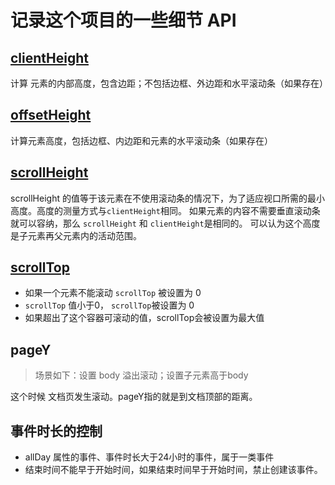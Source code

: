 # 记录这个项目的一些细节 API
## [clientHeight](https://developer.mozilla.org/zh-CN/docs/Web/API/Element/clientHeight)
计算 元素的内部高度，包含边距；不包括边框、外边距和水平滚动条（如果存在）

## [offsetHeight](https://developer.mozilla.org/zh-CN/docs/Web/API/HTMLElement/offsetHeight)
计算元素高度，包括边框、内边距和元素的水平滚动条（如果存在）

## [scrollHeight](https://developer.mozilla.org/zh-CN/docs/Web/API/Element/scrollHeight)
scrollHeight 的值等于该元素在不使用滚动条的情况下，为了适应视口所需的最小高度。高度的测量方式与`clientHeight`相同。
如果元素的内容不需要垂直滚动条就可以容纳，那么 `scrollHeight` 和 `clientHeight`是相同的。
可以认为这个高度是子元素再父元素内的活动范围。

## [scrollTop](https://developer.mozilla.org/zh-CN/docs/Web/API/Element/scrollTop)
- 如果一个元素不能滚动 `scrollTop` 被设置为 0
- `scrollTop` 值小于0， `scrollTop`被设置为 0
- 如果超出了这个容器可滚动的值，scrollTop会被设置为最大值

## pageY
> 场景如下：设置 body 溢出滚动；设置子元素高于body    

这个时候 文档页发生滚动。pageY指的就是到文档顶部的距离。
## 事件时长的控制
- allDay 属性的事件、事件时长大于24小时的事件，属于一类事件
- 结束时间不能早于开始时间，如果结束时间早于开始时间，禁止创建该事件。
